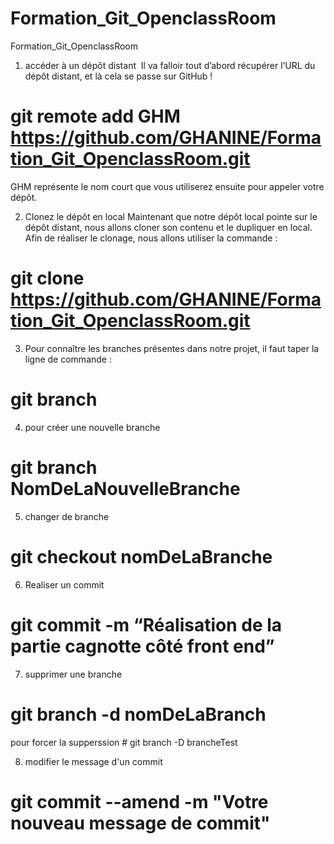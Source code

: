 # Formation_Git_OpenclassRoom
Formation_Git_OpenclassRoom

1. accéder à un dépôt distant
 Il va falloir tout d’abord récupérer l’URL du dépôt distant, et là cela se passe sur GitHub !
# git remote add GHM https://github.com/GHANINE/Formation_Git_OpenclassRoom.git
GHM représente le nom court que vous utiliserez ensuite pour appeler votre dépôt.

2. Clonez le dépôt en local
Maintenant que notre dépôt local pointe sur le dépôt distant, nous allons cloner son contenu et le dupliquer en local. Afin de réaliser le clonage, nous allons utiliser la commande :
# git clone  https://github.com/GHANINE/Formation_Git_OpenclassRoom.git

3. Pour connaître les branches présentes dans notre projet, il faut taper la ligne de commande :
# git branch

4. pour créer une nouvelle branche
# git branch NomDeLaNouvelleBranche

5. changer de branche
# git checkout nomDeLaBranche

6. Realiser un commit
# git commit -m “Réalisation de la partie cagnotte côté front end”   

7. supprimer une branche 
# git branch -d nomDeLaBranch
pour forcer la supperssion # git branch -D brancheTest

8. modifier le message d'un commit
# git commit --amend -m "Votre nouveau message de commit"
